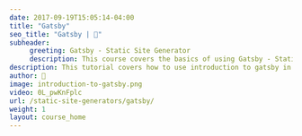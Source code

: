 ```yaml
---
date: 2017-09-19T15:05:14-04:00
title: "Gatsby"
seo_title: "Gatsby | 🦒"
subheader:
     greeting: Gatsby - Static Site Generator
     description: This course covers the basics of using Gatsby - Static Site Generator. Work your way through the videos/articles and I'll teach you everything you need to know to create a professional and scalable website or blog!
description: This tutorial covers how to use introduction to gatsby in Gatsby -  Static Site Generator.
author: 🦒
image: introduction-to-gatsby.png
video: 0L_pwKnFplc
url: /static-site-generators/gatsby/
weight: 1
layout: course_home
---
```

